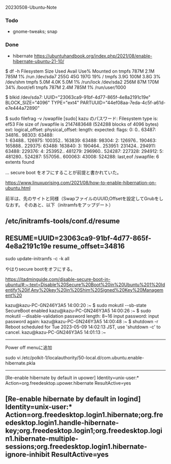 20230508-Ubuntu-Note

### Todo
- gnome-tweaks; snap

### Done

- hibernate
    https://ubuntuhandbook.org/index.php/2021/08/enable-hibernate-ubuntu-21-10/

$ df -h
Filesystem      Size  Used Avail Use% Mounted on
tmpfs           787M  2.1M  785M   1% /run
/dev/sda7       255G   45G  197G  19% /
tmpfs           3.9G  100M  3.8G   3% /dev/shm
tmpfs           5.0M  4.0K  5.0M   1% /run/lock
/dev/sda2       256M   87M  170M  34% /boot/efi
tmpfs           787M  2.4M  785M   1% /run/user/1000

$ blkid
/dev/sda7: UUID="23063ca9-91bf-4d77-865f-4e8a2191c19e" BLOCK_SIZE="4096" TYPE="ext4" PARTUUID="44ef08aa-7eda-4c5f-a61d-e7e444a72890"

$ sudo filefrag -v /swapfile
[sudo] kazu のパスワード: 
Filesystem type is: ef53
File size of /swapfile is 2147483648 (524288 blocks of 4096 bytes)
 ext:     logical_offset:        physical_offset: length:   expected: flags:
   0:        0..   63487:      34816..     98303:  63488:            
   1:    63488..  126975:     100352..    163839:  63488:      98304:
   2:   126976..  190463:     165888..    229375:  63488:     163840:
   3:   190464..  253951:     231424..    294911:  63488:     229376:
   4:   253952..  481279:     296960..    524287: 227328:     294912:
   5:   481280..  524287:     557056..    600063:  43008:     524288: last,eof
/swapfile: 6 extents found

... secure boot をオフにすることが前提と書かれていた。

https://www.linuxuprising.com/2021/08/how-to-enable-hibernation-on-ubuntu.html

前半は、先のサイトと同様（SwapファイルのUUID,Offsetを設定してGrubをしなおす。
そのあと、以下（initramfsをアップデート）

/etc/initramfs-tools/conf.d/resume
-----
RESUME=UUID=23063ca9-91bf-4d77-865f-4e8a2191c19e resume_offset=34816
-----


sudo update-initramfs -c -k all

やはりsecure bootをオフにする。

https://itadminguide.com/disable-secure-boot-in-ubuntu/#:~:text=Disable%20Secure%20Boot%20in%20Ubuntu%201%20Identify%20if,Any%20key%20in%20Shim%20Signed%20Key%20Management%20

kazu@kazu-PC-GN246Y3A5 14:00:20 :~
$ sudo mokutil --sb-state
SecureBoot enabled
kazu@kazu-PC-GN246Y3A5 14:00:26 :~
$ sudo mokutil --disable-validation 
password length: 8~16
input password: 
input password again: 
kazu@kazu-PC-GN246Y3A5 14:00:48 :~
$ shutdown -r
Reboot scheduled for Tue 2023-05-09 14:02:13 JST, use 'shutdown -c' to cancel.
kazu@kazu-PC-GN246Y3A5 14:01:13 :~


-----------

Power off menuに追加

sudo vi /etc/polkit-1/localauthority/50-local.d/com.ubuntu.enable-hibernate.pkla

---
[Re-enable hibernate by default in upower]
Identity=unix-user:*
Action=org.freedesktop.upower.hibernate
ResultActive=yes

[Re-enable hibernate by default in logind]
Identity=unix-user:*
Action=org.freedesktop.login1.hibernate;org.freedesktop.login1.handle-hibernate-key;org.freedesktop.login1;org.freedesktop.login1.hibernate-multiple-sessions;org.freedesktop.login1.hibernate-ignore-inhibit
ResultActive=yes
---